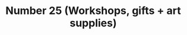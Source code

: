 ---
title: "Number 25 (Workshops, gifts + art supplies)"
url: /kirkwall/number-25-workshops-gifts-art-supplies/
shop: Basteln
---